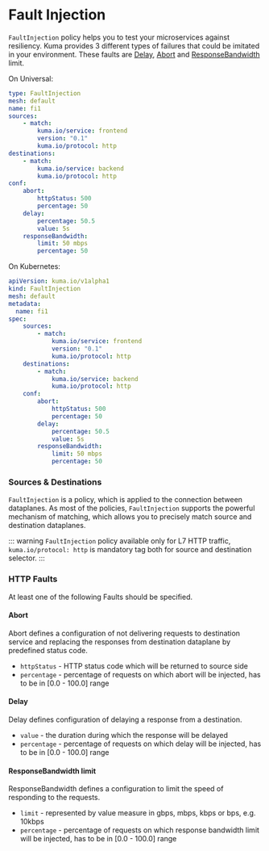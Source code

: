 # Fault Injection

`FaultInjection` policy helps you to test your microservices against resiliency. Kuma provides 3 different types of failures that could be imitated in your environment. 
These faults are [Delay](#delay), [Abort](#abort) and [ResponseBandwidth](#responsebandwidth-limit) limit.

On Universal:

```yaml
type: FaultInjection
mesh: default
name: fi1
sources:
    - match:
        kuma.io/service: frontend
        version: "0.1"
        kuma.io/protocol: http
destinations:
    - match:
        kuma.io/service: backend
        kuma.io/protocol: http
conf:        
    abort:
        httpStatus: 500
        percentage: 50
    delay:
        percentage: 50.5
        value: 5s
    responseBandwidth:
        limit: 50 mbps
        percentage: 50    
```

On Kubernetes:

```yaml
apiVersion: kuma.io/v1alpha1
kind: FaultInjection
mesh: default
metadata:
  name: fi1
spec:
    sources:
        - match:
            kuma.io/service: frontend
            version: "0.1"
            kuma.io/protocol: http
    destinations:
        - match:
            kuma.io/service: backend
            kuma.io/protocol: http
    conf:        
        abort:
            httpStatus: 500
            percentage: 50
        delay:
            percentage: 50.5
            value: 5s
        responseBandwidth:
            limit: 50 mbps
            percentage: 50 
```

### Sources & Destinations
`FaultInjection` is a policy, which is applied to the connection between dataplanes. As most of the policies, `FaultInjection` supports the powerful mechanism of matching, which allows you to precisely match source and destination dataplanes.

::: warning
`FaultInjection` policy available only for L7 HTTP traffic, `kuma.io/protocol: http` is mandatory tag both for source and destination selector.
:::

### HTTP Faults

At least one of the following Faults should be specified.
#### Abort

Abort defines a configuration of not delivering requests to destination service and replacing the responses from destination dataplane by
predefined status code.

- `httpStatus` -  HTTP status code which will be returned to source side
- `percentage` - percentage of requests on which abort will be injected, has to be in [0.0 - 100.0] range

#### Delay

Delay defines configuration of delaying a response from a destination.

- `value` - the duration during which the response will be delayed
- `percentage` - percentage of requests on which delay will be injected, has to be in [0.0 - 100.0] range

#### ResponseBandwidth limit

ResponseBandwidth defines a configuration to limit the speed of responding to the requests.

- `limit` - represented by value measure in gbps, mbps, kbps or bps, e.g. 10kbps
- `percentage` - percentage of requests on which response bandwidth limit will be injected, has to be in [0.0 - 100.0] range
